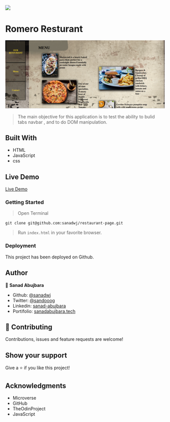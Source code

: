 ![](https://img.shields.io/badge/Microverse-blueviolet)

# Romero Resturant

![App Preview](./src/pic/readme.png)

> The main objective for this application is to test the ability to bulid tabs navbar ,  and to do DOM manipulation.


## Built With

- HTML
- JavaScript
- css

## Live Demo

[Live Demo](https://sanadwj.github.io/restaurant-page/)





### Getting Started
> Open Terminal
```
git clone git@github.com:sanadwj/restaurant-page.git
```
> Run `index.html` in your favorite browser.


### Deployment

This project has been deployed on Github.


## Author


👤 **Sanad Abujbara**

- Github: [@sanadwj](https://github.com/sanadwj)
- Twitter: [@sandooog](https://twitter.com/sandooog)
- Linkedin: [sanad-abujbara](https://linkedin.com/in/sanad-abujbara)
- Portifolio: [sanadabujbara.tech](https://sanadabujbara.tech)

## 🤝 Contributing

Contributions, issues and feature requests are welcome!

## Show your support

Give a ⭐️ if you like this project!

## Acknowledgments

- Microverse
- GitHub
- TheOdinProject
- JavaScript